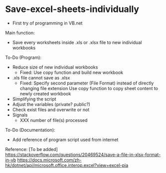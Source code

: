 # Save-excel-sheets-individually

- First try of programming in VB.net

Main function:
- Save every worksheets inside .xls or .xlsx file to new individual workbooks

To-Do (Program):
  - Reduce size of new individual workbooks
    - Fixed: Use copy function and build new workbook
  - .xls file cannot save as .xlsx
    - Fixed: Specify second parameter (File Format) instead of directly changing file extension
           Use copy function to copy sheet content to newly created workbook
  - Simplifying the script
  - Adjust the variables (private? public?)
  - Check exist files and overwrite or not
  - Signals
    - XXX number of file(s) processed
  
To-Do (Documentation):
  - Add reference of program script used from internet

Reference:
[To be added]
https://stackoverflow.com/questions/20469524/save-a-file-in-xlsx-format-in-vb
https://docs.microsoft.com/zh-hk/dotnet/api/microsoft.office.interop.excel?view=excel-pia
